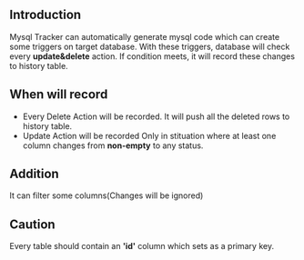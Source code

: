 ## Introduction
Mysql Tracker can automatically generate mysql code which can create some triggers on target database. With these triggers, database will check every **update&delete** action. If condition meets, it will record these changes to history table.
## When will record
* Every Delete Action will be recorded. It will push all the deleted rows to history table.
* Update Action will be recorded Only in stituation where at least one column changes from **non-empty** to any status.

## Addition
It can filter some columns(Changes will be ignored)
## Caution
Every table should contain an **'id'** column which sets as a primary key.
